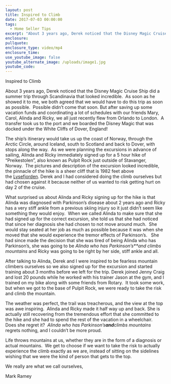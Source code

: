 ```yaml
---
layout: post
title: Inspired to Climb
date: 2017-07-03 00:00:00
tags:
  - Home Seller Tips
excerpt: "About 3 years ago, Derek noticed that the Disney Magic Cruise Ship did a summer trip through Scandinavia that looked incredible.\_ As soon as he showed it to me, we both agreed that we would have to do this trip as soon as possible."
enclosure:
pullquote:
enclosure_type: video/mp4
enclosure_time:
use_youtube_image: false
youtube_alternate_image: /uploads/image1.jpg
youtube_code:
---
```


Inspired to Climb

About 3 years ago, Derek noticed that the Disney Magic Cruise Ship did a summer trip through Scandinavia that looked incredible.&nbsp; As soon as he showed it to me, we both agreed that we would have to do this trip as soon as possible.&nbsp; Possible didn’t come that soon. But after saving up some vacation funds and coordinating a lot of schedules with our friends Mary, Carol, Alinda and Ricky, we all just recently flew from Orlando to London.&nbsp; A transfer took us to the port and we boarded the Disney Magic that was docked under the White Cliffs of Dover, England\!

The ship’s itinerary would take us up the coast of Norway, through the Arctic Circle, around Iceland, south to Scotland and back to Dover, with stops along the way.&nbsp; As we were planning the excursions in advance of sailing, Alinda and Ricky immediately signed up for a 5 hour hike of “Preikestolen”, also known as Pulpit Rock just outside of Stavanger, Norway.&nbsp; The pictures and description of the excursion looked incredible, the pinnacle of the hike is a sheer cliff that is 1982 feet above the&nbsp;[Lysefjorden](https://en.wikipedia.org/wiki/Lysefjorden). Derek and I had considered doing the climb ourselves but had chosen against it because neither of us wanted to risk getting hurt on day 2 of the cruise.&nbsp;

What surprised us about Alinda and Ricky signing up for the hike is that Alinda was diagnosed with Parkinson’s disease about 2 years ago and Ricky has a very stiff ankle from a previous skiing injury so it just didn’t seem like something they would enjoy.&nbsp; When we called Alinda to make sure that she had signed up for the correct excursion, she told us that she had noticed that since her diagnosis she had chosen to not move around much.&nbsp; She would stay seated at her job as much as possible because it was when she moved that she would experience the tremor effects of Parkinson’s. &nbsp; She had since made the decision that she was tired of being Alinda who has Parkinson’s, she was going to be *Alinda who has Parkinson’s\*\*and* *climbs mountains* and Ricky was going to be right by her side, stiff ankle and all.&nbsp;

After talking to Alinda, Derek and I were inspired to be fearless mountain climbers ourselves so we also signed up for the excursion and started training about 3 months before we left for the trip. Derek joined Jenny Craig and lost 20 pounds while he worked with his trainer Jason at the gym, and I trained on my bike along with some friends from Rotary.&nbsp; It took some work, but when we got to the base of Pulpit Rock, we were ready to take the risk and climb the mountain.&nbsp;&nbsp;

The weather was perfect, the trail was treacherous, and the view at the top was awe inspiring.&nbsp; Alinda and Ricky made it half way up and back. She is actually still recovering from the tremendous effort that she committed to the hike and she had to spend the rest of the vacation in a wheelchair.&nbsp; Does she regret it?&nbsp; *Alinda who has Parkinson’s**and**climbs mountains* regrets nothing, and I couldn’t be more proud.

Life throws mountains at us, whether they are in the form of a diagnosis or actual mountains.&nbsp; We get to choose if we want to take the risk to actually experience the climb exactly as we are, instead of sitting on the sidelines wishing that we were the kind of person that gets to the top.&nbsp;

We really are what we call ourselves,&nbsp;

Mark Ramey

&nbsp;